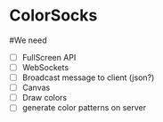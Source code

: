 ColorSocks
==========

#We need
- [ ] FullScreen API
- [ ] WebSockets
 - [ ] Broadcast message to client (json?)
- [ ] Canvas
 - [ ] Draw colors
 - [ ] generate color patterns on server

